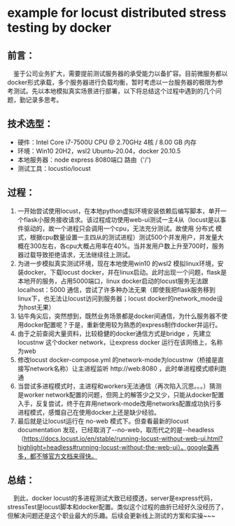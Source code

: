 # example for locust distributed stress testing by docker

## 前言：  

&emsp;鉴于公司业务扩大，需要提前测试服务器的承受能力以备扩容。目前微服务都以docker形式承载，多个服务器进行负载均衡，暂时考虑以一台服务器的极限为参考测试。先以本地模拟真实场景进行部署，以下将总结这个过程中遇到的几个问题，勤记录多思考。  

## 技术选型：

- 硬件：Intel Core i7-7500U CPU @ 2.70GHz 4核 / 8.00 GB 内存
- 环境：Win10 20H2，wsl2 Ubuntu-20.04，docker 20.10.5 
- 本地服务器：node express 8080端口 路由（'/')
- 测试工具：locustio/locust

## 过程：

1. 一开始尝试使用locust，在本地python虚拟环境安装依赖后编写脚本，单开一个flask小服务接收请求。该过程成功使用web-ui测试一主4从（locust是以事件驱动的，故一个进程只会调用一个cpu，无法充分测试。故使用 分布式 模式，根据cpu数量设置一主四从的测试进程）测试500个并发用户，并发量大概在300左右，各cpu大概占用率在40%。当并发用户数上升至700时，服务器过载导致拒绝请求，无法继续往上测试。
2. 为进一步模拟真实测试环境，现在本地使用win10 的wsl2 模拟linux环境，安装docker。下载locust docker，并在linux启动。此时出现一个问题，flask是本地开的服务，占用5000端口，linux docker启动的locust服务无法跟localhost：5000 通信，尝试了许多种办法无果（即使我把flask服务移到linux下，也无法让locust访问到服务器；locust docker的network_mode设为host无果）
3. 钻牛角尖后，突然想到，既然业务场景都是docker间通信，为什么服务器不使用docker配置呢？于是，重新使用较为熟悉的express制作docker并运行。
4. 由于之前查阅大量资料，比较稳健的docker通信方式是bridge ，先建立locustnw 这个docker network，让express docker 运行在该网络上，名称为web
5. 修改locust docker-compose.yml 的network-mode为locustnw（桥接是直接写network名称）让主进程监听 http://web:8080 ，此时单进程模式顺利跑通
6. 当尝试多进程模式时，主进程和workers无法通信（再次陷入沉思。。。）猜测是worker network配置的问题，但网上的解答少之又少，只能从docker配置入手，反复尝试，终于在弃用network-mode改用networks配置成功执行多进程模式，感慨自己在使用docker上还是缺少经验。
7. 最后就是让locust运行在 no-web 模式下。但查看最新的locust documentation 发现，已经取消了--no-web，取而代之的是--headless（https://docs.locust.io/en/stable/running-locust-without-web-ui.html?highlight=headless#running-locust-without-the-web-ui）。google查再多，都不够官方文档来得快。

## 总结：

&emsp;到此，docker locust的多进程测试大致已经摸透，server是express代码，stressTest是locust脚本和docker配置。类似这个过程的曲折已经好久没经历了，但解决问题还是这个职业最大的乐趣。后续会更新线上测试的方案和实操~~~